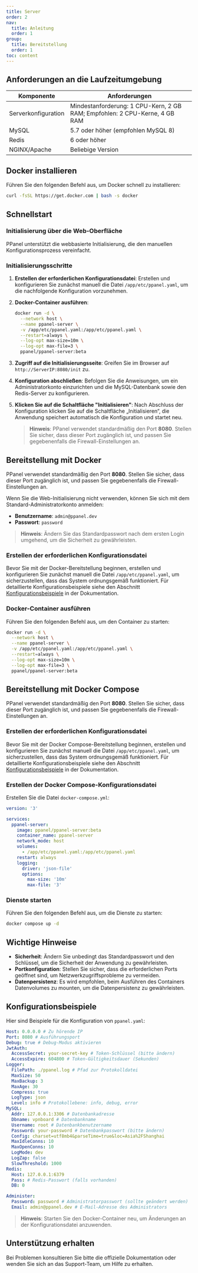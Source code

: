 ```yaml
---
title: Server
order: 2
nav:
  title: Anleitung
  order: 1
group:
  title: Bereitstellung
  order: 1
toc: content
---
```


## Anforderungen an die Laufzeitumgebung

| Komponente          | Anforderungen                                                              |
| ------------------- | -------------------------------------------------------------------------- |
| Serverkonfiguration | Mindestanforderung: 1 CPU-Kern, 2 GB RAM; Empfohlen: 2 CPU-Kerne, 4 GB RAM |
| MySQL               | 5.7 oder höher (empfohlen MySQL 8)                                         |
| Redis               | 6 oder höher                                                               |
| NGINX/Apache        | Beliebige Version                                                          |

## Docker installieren

Führen Sie den folgenden Befehl aus, um Docker schnell zu installieren:

```sh
curl -fsSL https://get.docker.com | bash -s docker
```

## Schnellstart

### Initialisierung über die Web-Oberfläche

PPanel unterstützt die webbasierte Initialisierung, die den manuellen Konfigurationsprozess vereinfacht.

### Initialisierungsschritte

1. **Erstellen der erforderlichen Konfigurationsdatei**: Erstellen und konfigurieren Sie zunächst manuell die Datei `/app/etc/ppanel.yaml`, um die nachfolgende Konfiguration vorzunehmen.

2. **Docker-Container ausführen**:

   ```sh
   docker run -d \
     --network host \
     --name ppanel-server \
     -v /app/etc/ppanel.yaml:/app/etc/ppanel.yaml \
     --restart=always \
     --log-opt max-size=10m \
     --log-opt max-file=3 \
     ppanel/ppanel-server:beta
   ```

3. **Zugriff auf die Initialisierungsseite**: Greifen Sie im Browser auf `http://ServerIP:8080/init` zu.

4. **Konfiguration abschließen**: Befolgen Sie die Anweisungen, um ein Administratorkonto einzurichten und die MySQL-Datenbank sowie den Redis-Server zu konfigurieren.

5. **Klicken Sie auf die Schaltfläche "Initialisieren"**: Nach Abschluss der Konfiguration klicken Sie auf die Schaltfläche „Initialisieren“, die Anwendung speichert automatisch die Konfiguration und startet neu.

   > **Hinweis**: PPanel verwendet standardmäßig den Port **8080**. Stellen Sie sicher, dass dieser Port zugänglich ist, und passen Sie gegebenenfalls die Firewall-Einstellungen an.

## Bereitstellung mit Docker

PPanel verwendet standardmäßig den Port **8080**. Stellen Sie sicher, dass dieser Port zugänglich ist, und passen Sie gegebenenfalls die Firewall-Einstellungen an.

Wenn Sie die Web-Initialisierung nicht verwenden, können Sie sich mit dem Standard-Administratorkonto anmelden:

- **Benutzername**: `admin@ppanel.dev`
- **Passwort**: `password`

> **Hinweis**: Ändern Sie das Standardpasswort nach dem ersten Login umgehend, um die Sicherheit zu gewährleisten.

### Erstellen der erforderlichen Konfigurationsdatei

Bevor Sie mit der Docker-Bereitstellung beginnen, erstellen und konfigurieren Sie zunächst manuell die Datei `/app/etc/ppanel.yaml`, um sicherzustellen, dass das System ordnungsgemäß funktioniert. Für detaillierte Konfigurationsbeispiele siehe den Abschnitt [Konfigurationsbeispiele](#konfigurationsbeispiele) in der Dokumentation.

### Docker-Container ausführen

Führen Sie den folgenden Befehl aus, um den Container zu starten:

```sh
docker run -d \
  --network host \
  --name ppanel-server \
  -v /app/etc/ppanel.yaml:/app/etc/ppanel.yaml \
  --restart=always \
  --log-opt max-size=10m \
  --log-opt max-file=3 \
  ppanel/ppanel-server:beta
```

## Bereitstellung mit Docker Compose

PPanel verwendet standardmäßig den Port **8080**. Stellen Sie sicher, dass dieser Port zugänglich ist, und passen Sie gegebenenfalls die Firewall-Einstellungen an.

### Erstellen der erforderlichen Konfigurationsdatei

Bevor Sie mit der Docker Compose-Bereitstellung beginnen, erstellen und konfigurieren Sie zunächst manuell die Datei `/app/etc/ppanel.yaml`, um sicherzustellen, dass das System ordnungsgemäß funktioniert. Für detaillierte Konfigurationsbeispiele siehe den Abschnitt [Konfigurationsbeispiele](#konfigurationsbeispiele) in der Dokumentation.

### Erstellen der Docker Compose-Konfigurationsdatei

Erstellen Sie die Datei `docker-compose.yml`:

```yaml
version: '3'

services:
  ppanel-server:
    image: ppanel/ppanel-server:beta
    container_name: ppanel-server
    network_mode: host
    volumes:
      - /app/etc/ppanel.yaml:/app/etc/ppanel.yaml
    restart: always
    logging:
      driver: 'json-file'
      options:
        max-size: '10m'
        max-file: '3'
```

### Dienste starten

Führen Sie den folgenden Befehl aus, um die Dienste zu starten:

```sh
docker compose up -d
```

## Wichtige Hinweise

- **Sicherheit**: Ändern Sie unbedingt das Standardpasswort und den Schlüssel, um die Sicherheit der Anwendung zu gewährleisten.
- **Portkonfiguration**: Stellen Sie sicher, dass die erforderlichen Ports geöffnet sind, um Netzwerkzugriffsprobleme zu vermeiden.
- **Datenpersistenz**: Es wird empfohlen, beim Ausführen des Containers Datenvolumes zu mounten, um die Datenpersistenz zu gewährleisten.

## Konfigurationsbeispiele

Hier sind Beispiele für die Konfiguration von `ppanel.yaml`:

```yaml
Host: 0.0.0.0 # Zu hörende IP
Port: 8080 # Ausführungsport
Debug: true # Debug-Modus aktivieren
JwtAuth:
  AccessSecret: your-secret-key # Token-Schlüssel (bitte ändern)
  AccessExpire: 604800 # Token-Gültigkeitsdauer (Sekunden)
Logger:
  FilePath: ./ppanel.log # Pfad zur Protokolldatei
  MaxSize: 50
  MaxBackup: 3
  MaxAge: 30
  Compress: true
  LogType: json
  Level: info # Protokollebene: info, debug, error
MySQL:
  Addr: 127.0.0.1:3306 # Datenbankadresse
  Dbname: vpnboard # Datenbankname
  Username: root # Datenbankbenutzername
  Password: your-password # Datenbankpasswort (bitte ändern)
  Config: charset=utf8mb4&parseTime=true&loc=Asia%2FShanghai
  MaxIdleConns: 10
  MaxOpenConns: 10
  LogMode: dev
  LogZap: false
  SlowThreshold: 1000
Redis:
  Host: 127.0.0.1:6379
  Pass: # Redis-Passwort (falls vorhanden)
  DB: 0

Administer:
  Password: password # Administratorpasswort (sollte geändert werden)
  Email: admin@ppanel.dev # E-Mail-Adresse des Administrators
```

> **Hinweis**: Starten Sie den Docker-Container neu, um Änderungen an der Konfigurationsdatei anzuwenden.

## Unterstützung erhalten

Bei Problemen konsultieren Sie bitte die offizielle Dokumentation oder wenden Sie sich an das Support-Team, um Hilfe zu erhalten.
